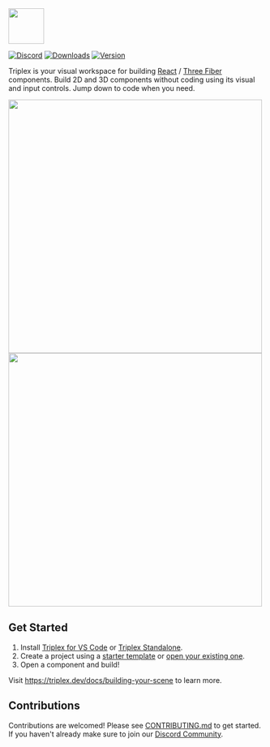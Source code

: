 <img aria-label="Triplex" src="https://github.com/trytriplex/triplex/raw/refs/heads/main/apps/docs/public/logos/logo-horizontal.svg" height="70" />

[![Discord](https://img.shields.io/badge/dynamic/json?url=https%3A%2F%2Fdiscord.com%2Fapi%2Finvites%2FnBzRBUEs4b%3Fwith_counts%3Dtrue&query=%24.approximate_member_count&style=flat&colorA=000000&colorB=000000&label=discord&logo=&logoColor=000000)](https://discord.gg/nBzRBUEs4b) [![Downloads](https://img.shields.io/github/downloads/trytriplex/triplex/total?style=flat&colorA=000000&colorB=000000&label=downloads&logo=&logoColor=000000)](https://triplex.dev/download) [![Version](https://img.shields.io/github/v/release/trytriplex/triplex?style=flat&colorA=000000&colorB=000000&label=latest&logo=&logoColor=000000)](https://github.com/trytriplex/triplex/releases)

Triplex is your visual workspace for building [React](https://react.dev/) / [Three Fiber](https://r3f.docs.pmnd.rs/) components. Build 2D and 3D components without coding using its visual and input controls. Jump down to code when you need.

<a href="https://www.youtube.com/watch?v=XEvvJ5Siff8">
  <img width="500" src="./hero-preview-dark.gif#gh-dark-mode-only" />
  <img width="500" src="./hero-preview-light.gif#gh-light-mode-only" />
</a>

## Get Started

1. Install [Triplex for VS Code](https://marketplace.visualstudio.com/items?itemName=trytriplex.triplex-vsce) or [Triplex Standalone](https://triplex.dev/download).
1. Create a project using a [starter template](https://triplex.dev/docs/get-started/starting-a-project/create-from-template) or [open your existing one](https://triplex.dev/docs/get-started/starting-a-project/pre-existing-project).
1. Open a component and build!

Visit https://triplex.dev/docs/building-your-scene to learn more.

## Contributions

Contributions are welcomed! Please see [CONTRIBUTING.md](./CONTRIBUTING.md) to get started. If you haven't already make sure to join our [Discord Community](https://discord.gg/nBzRBUEs4b).
